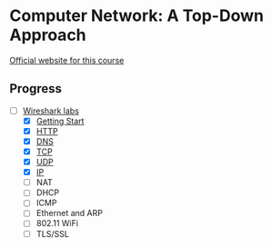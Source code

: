 # Computer Network: A Top-Down Approach

[Official website for this course](https://gaia.cs.umass.edu/kurose_ross/index.php)

## Progress
- [ ] [Wireshark labs](./wireshark-labs/)
  - [x] [Getting Start](./wireshark-labs/getting-start/)
  - [x] [HTTP](./wireshark-labs/http/)
  - [x] [DNS](./wireshark-labs/dns/)
  - [x] [TCP](./wireshark-labs/tcp/)
  - [x] [UDP](./wireshark-labs/udp/)
  - [x] [IP](./wireshark-labs/ip/)
  - [ ] NAT
  - [ ] DHCP
  - [ ] ICMP
  - [ ] Ethernet and ARP
  - [ ] 802.11 WiFi
  - [ ] TLS/SSL
